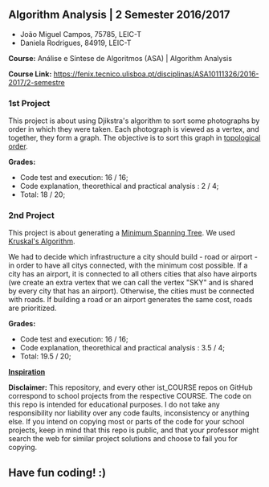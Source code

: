## Algorithm Analysis | 2 Semester 2016/2017 ##

* João Miguel Campos, 75785, LEIC-T
* Daniela Rodrigues, 84919, LEIC-T

**Course:** Análise e Síntese de Algoritmos (ASA) | Algorithm Analysis

**Course Link:** https://fenix.tecnico.ulisboa.pt/disciplinas/ASA10111326/2016-2017/2-semestre



### 1st Project ###

This project is about using Djikstra's algorithm to sort some photographs by order in which they were taken. Each photograph is viewed as a vertex, and together, they form a graph. The objective is to sort this graph in [topological order](https://en.wikipedia.org/wiki/Topological_sorting).

**Grades:** 
* Code test and execution: 16 / 16;
* Code explanation, theorethical and practical analysis : 2 / 4;
* Total: 18 / 20;



### 2nd Project ###

This project is about generating a [Minimum Spanning Tree](https://en.wikipedia.org/wiki/Minimum_spanning_tree). We used [Kruskal's Algorithm](https://en.wikipedia.org/wiki/Kruskal%27s_algorithm). 

We had to decide which infrastructure a city should build - road or airport - in order to have all citys connected, with the minimum cost possible. If a city has an airport, it is connected to all others cities that also have airports (we create an extra vertex that we can call the vertex "SKY" and is shared by every city that has an airport). Otherwise, the cities must be connected with roads. If building a road or an airport generates the same cost, roads are prioritized.


**Grades:** 
* Code test and execution: 16 / 16;
* Code explanation, theorethical and practical analysis : 3.5 / 4;
* Total: 19.5 / 20;

[**Inspiration**](https://github.com/erkekin/Kruskal)

**Disclaimer:**
This repository, and every other ist_COURSE repos on GitHub correspond to school projects from the respective COURSE. The code on this repo is intended for educational purposes. I do not take any responsibility nor liability over any code faults, inconsistency or anything else. If you intend on copying most or parts of the code for your school projects, keep in mind that this repo is public, and that your professor might search the web for similar project solutions and choose to fail you for copying.



## Have fun coding! :)
